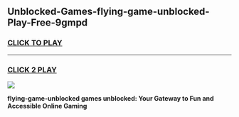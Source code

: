 
## Unblocked-Games-flying-game-unblocked-Play-Free-9gmpd
<h3>
<a href="https://premium76.site?title=flying-game-unblocked&ref=20A">CLICK TO PLAY</a></h3>
<hr>

<h3>
<a href="https://premium76.site?title=flying-game-unblocked&ref=20A">CLICK 2 PLAY</a>
  
</h3>

<a href="https://premium76.site?title=flying-game-unblocked&ref=20A"><img src="https://clearcache.store/games.png"></a>


**flying-game-unblocked games unblocked: Your Gateway to Fun and Accessible Online Gaming**
